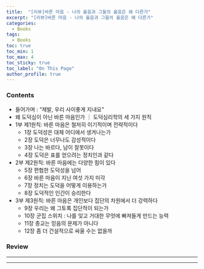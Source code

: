 ```yaml
---
title:  "[리뷰]바른 마음 - 나의 옳음과 그들의 옳음은 왜 다른가"
excerpt: "[리뷰]바른 마음 - 나의 옳음과 그들의 옳음은 왜 다른가"
categories:
  - Books
tags:
  - Books
toc: true
toc_min: 1
toc_max: 4
toc_sticky: true
toc_label: "On This Page"
author_profile: true
---
```


### Contents

* 들어가며 : “제발, 우리 사이좋게 지내요”
* 왜 도덕심이 아닌 바른 마음인가 ｜ 도덕심리학의 세 가지 원칙
* 1부 제1원칙: 바른 마음은 철저히 이기적이며 전략적이다
  * 1장 도덕성은 대체 어디에서 생겨나는가
  * 2장 도덕은 너무나도 감성적이다
  * 3장 나는 바르다, 남이 잘못이다
  * 4장 도덕은 표를 얻으려는 정치인과 같다
* 2부 제2원칙: 바른 마음에는 다양한 힘이 있다
  * 5장 편협한 도덕성을 넘어
  * 6장 바른 마음이 지닌 여섯 가지 미각
  * 7장 정치는 도덕을 어떻게 이용하는가
  * 8장 도덕적인 인간이 승리한다
* 3부 제3원칙: 바른 마음은 개인보다 집단의 차원에서 더 강력하다
  * 9장 우리는 왜 그토록 집단적이 되는가
  * 10장 군집 스위치 : 나를 잊고 거대한 무엇에 빠져들게 만드는 능력
  * 11장 종교는 믿음의 문제가 아니다
  * 12장 좀 더 건설적으로 싸울 수는 없을까

### Review
---
---